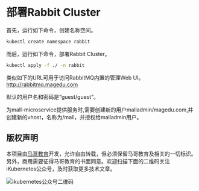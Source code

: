 # 部署Rabbit Cluster

首先，运行如下命令，创建名称空间。
```bash
kubectl create namespace rabbit
```

而后，运行如下命令，部署Rabbit Cluster。
```bash
kubectl apply -f ./ -n rabbit
```

类似如下的URL可用于访问RabbitMQ内置的管理Web UI。
http://rabbitmq.magedu.com

默认的用户名和密码是“guest/guest”。

为mall-microservice提供服务时,需要创建新的用户malladmin/magedu.com,并创建新的vhost，名称为/mall，并授权给malladmin用户。



## 版权声明

本项目由[马哥教育](www.magedu.com)开发，允许自由转载，但必须保留马哥教育及相关的一切标识。另外，商用需要征得马哥教育的书面同意。欢迎扫描下面的二维码关注iKubernetes公众号，及时获取更多技术文章。

![ikubernetes公众号二维码](https://github.com/iKubernetes/Kubernetes_Advanced_Practical_2rd/raw/main/imgs/iKubernetes%E5%85%AC%E4%BC%97%E5%8F%B7%E4%BA%8C%E7%BB%B4%E7%A0%81.jpg)
